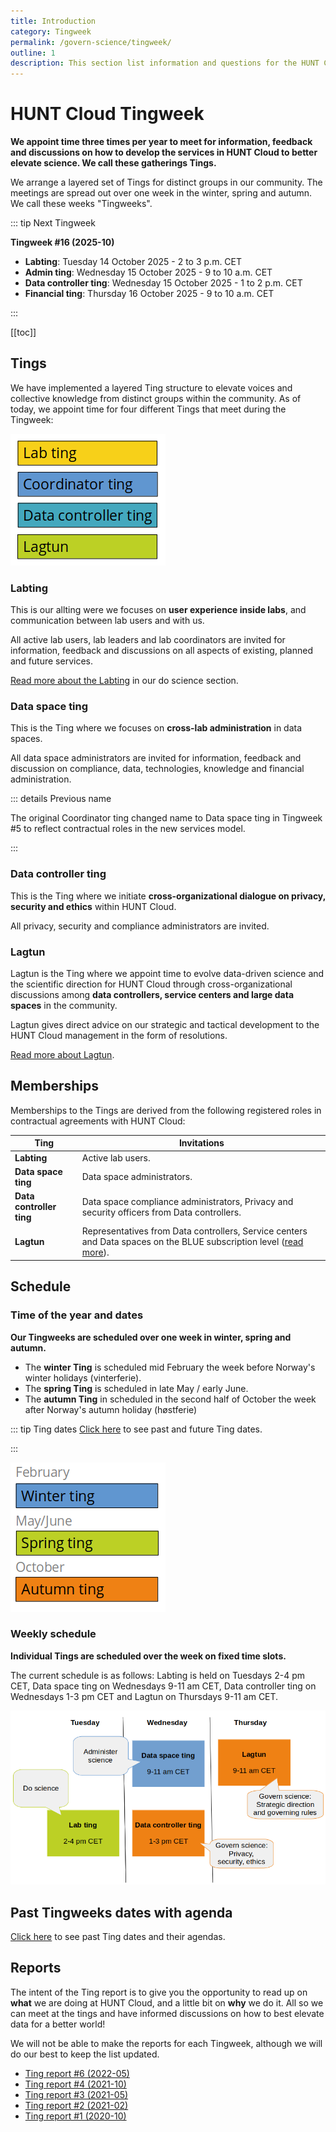 ```yaml
---
title: Introduction
category: Tingweek
permalink: /govern-science/tingweek/
outline: 1
description: This section list information and questions for the HUNT Cloud Tingweek.
---
```


# HUNT Cloud Tingweek

**We appoint time three times per year to meet for information, feedback and discussions on how to develop the services in HUNT Cloud to better elevate science. We call these gatherings Tings.**

We arrange a layered set of Tings for distinct groups in our community. The meetings are spread out over one week in the winter, spring and autumn. We call these weeks "Tingweeks".

::: tip Next Tingweek

**Tingweek #16 (2025-10)**

- **Labting**: Tuesday 14 October 2025 - 2 to 3 p.m. CET
- **Admin ting**: Wednesday 15 October 2025 - 9 to 10 a.m. CET
- **Data controller ting**: Wednesday 15 October 2025 - 1 to 2 p.m. CET
- **Financial ting**: Thursday 16 October 2025 - 9 to 10 a.m. CET

:::

[[toc]]

## Tings

We have implemented a layered Ting structure to elevate voices and collective knowledge from distinct groups within the community. As of today, we appoint time for four different Tings that meet during the Tingweek:

![Tingweek tings](./images/tingweek-tings.png)

### Labting

This is our allting were we focuses on **user experience inside labs**, and communication between lab users and with us.

All active lab users, lab leaders and lab coordinators are invited for information, feedback and discussions on all aspects of existing, planned and future services.

[Read more about the Labting](/do-science/community/labting) in our do science section.

### Data space ting

This is the Ting where we focuses on **cross-lab administration** in data spaces.

All data space administrators are invited for information, feedback and discussion on compliance, data, technologies, knowledge and financial administration.

::: details Previous name

The original Coordinator ting changed name to Data space ting in Tingweek #5 to reflect contractual roles in the new services model.

:::

### Data controller ting

This is the Ting where we initiate **cross-organizational dialogue on privacy, security and ethics** within HUNT Cloud.

All privacy, security and compliance administrators are invited.

### Lagtun

Lagtun is the Ting where we appoint time to evolve data-driven science and the scientific direction for HUNT Cloud through cross-organizational discussions among **data controllers, service centers and large data spaces** in the community.

Lagtun gives direct advice on our strategic and tactical development to the HUNT Cloud management in the form of resolutions.

[Read more about Lagtun](/govern-science/tingweek/lagtun).

## Memberships

Memberships to the Tings are derived from the following registered roles in contractual agreements with HUNT Cloud:

| Ting                     | Invitations                                                                                                                                                       |
| ------------------------ | ----------------------------------------------------------------------------------------------------------------------------------------------------------------- |
| **Labting**              | Active lab users.                                                                                                                                                 |
| **Data space ting**      | Data space administrators.                                                                                                                                        |
| **Data controller ting** | Data space compliance administrators, Privacy and security officers from Data controllers.                                                                        |
| **Lagtun**               | Representatives from Data controllers, Service centers and Data spaces on the BLUE subscription level ([read more](/govern-science/tingweek/lagtun#attendance)). |

## Schedule

### Time of the year and dates

**Our Tingweeks are scheduled over one week in winter, spring and autumn.**

- The **winter Ting** is scheduled mid February the week before Norway's winter holidays (vinterferie).
- The **spring Ting** is scheduled in late May / early June.
- The **autumn Ting** in scheduled in the second half of October the week after Norway's autumn holiday (høstferie)

::: tip Ting dates
[Click here](/govern-science/tingweek/dates) to see past and future Ting dates.

:::

![Ting schedule year](./images/tingweek-schedule-year.png)

### Weekly schedule

**Individual Tings are scheduled over the week on fixed time slots.**

The current schedule is as follows: Labting is held on Tuesdays 2-4 pm CET, Data space ting on Wednesdays 9-11 am CET, Data controller ting on Wednesdays 1-3 pm CET and Lagtun on Thursdays 9-11 am CET.

!["Tingweek schedule"](./images/tingweek-schedule-times.png)

## Past Tingweeks dates with agenda

[Click here](/govern-science/tingweek/dates) to see past Ting dates and their agendas.

## Reports

The intent of the Ting report is to give you the opportunity to read up on **what** we are doing at HUNT Cloud, and a little bit on **why** we do it. All so we can meet at the tings and have informed discussions on how to best elevate data for a better world!

We will not be able to make the reports for each Tingweek, although we will do our best to keep the list updated.

- [Ting report #6 (2022-05)](https://assets.hdc.ntnu.no/assets/tingweek/hunt-cloud-tingweek6-report.pdf)
- [Ting report #4 (2021-10)](https://assets.hdc.ntnu.no/assets/tingweek/hunt-cloud-tingweek4-report.pdf)
- [Ting report #3 (2021-05)](https://assets.hdc.ntnu.no/assets/tingweek/hunt-cloud-tingweek3-report.pdf)
- [Ting report #2 (2021-02)](https://assets.hdc.ntnu.no/assets/tingweek/hunt-cloud-tingweek2-report.pdf)
- [Ting report #1 (2020-10)](https://assets.hdc.ntnu.no/assets/tingweek/hunt-cloud-tingweek1-report.pdf)
